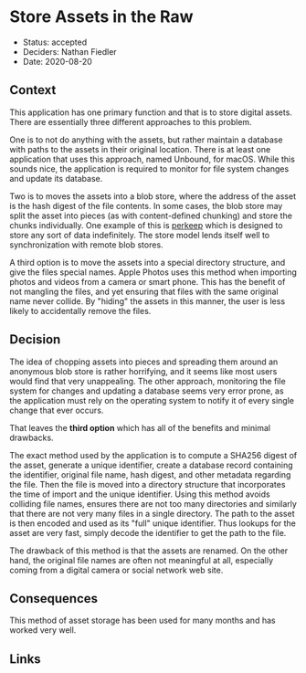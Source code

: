 # Store Assets in the Raw

* Status: accepted
* Deciders: Nathan Fiedler
* Date: 2020-08-20

## Context

This application has one primary function and that is to store digital assets. There are essentially three different approaches to this problem.

One is to not do anything with the assets, but rather maintain a database with paths to the assets in their original location. There is at least one application that uses this approach, named Unbound, for macOS. While this sounds nice, the application is required to monitor for file system changes and update its database.

Two is to moves the assets into a blob store, where the address of the asset is the hash digest of the file contents. In some cases, the blob store may split the asset into pieces (as with content-defined chunking) and store the chunks individually. One example of this is [perkeep](https://perkeep.org) which is designed to store any sort of data indefinitely. The store model lends itself well to synchronization with remote blob stores.

A third option is to move the assets into a special directory structure, and give the files special names. Apple Photos uses this method when importing photos and videos from a camera or smart phone. This has the benefit of not mangling the files, and yet ensuring that files with the same original name never collide. By "hiding" the assets in this manner, the user is less likely to accidentally remove the files.

## Decision

The idea of chopping assets into pieces and spreading them around an anonymous blob store is rather horrifying, and it seems like most users would find that very unappealing. The other approach, monitoring the file system for changes and updating a database seems very error prone, as the application must rely on the operating system to notify it of every single change that ever occurs.

That leaves the **third option** which has all of the benefits and minimal drawbacks.

The exact method used by the application is to compute a SHA256 digest of the asset, generate a unique identifier, create a database record containing the identifier, original file name, hash digest, and other metadata regarding the file. Then the file is moved into a directory structure that incorporates the time of import and the unique identifier. Using this method avoids colliding file names, ensures there are not too many directories and similarly that there are not very many files in a single directory. The path to the asset is then encoded and used as its "full" unique identifier. Thus lookups for the asset are very fast, simply decode the identifier to get the path to the file.

The drawback of this method is that the assets are renamed. On the other hand, the original file names are often not meaningful at all, especially coming from a digital camera or social network web site.

## Consequences

This method of asset storage has been used for many months and has worked very well.

## Links
